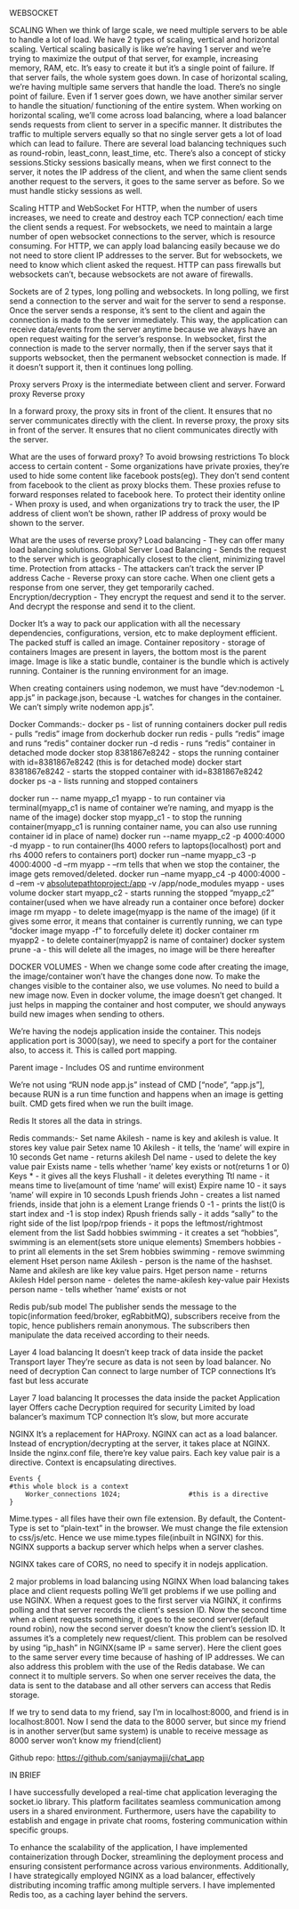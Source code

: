WEBSOCKET


SCALING
When we think of large scale, we need multiple servers to be able to handle a lot of load. We have 2 types of scaling, vertical and horizontal scaling. 
Vertical scaling basically is like we’re having 1 server and we’re trying to maximize the output of that server, for example, increasing memory, RAM, etc. It’s easy to create it but it’s a single point of failure. If that server fails, the whole system goes down. 
In case of horizontal scaling, we’re having multiple same servers that handle the load. There’s no single point of failure. Even if 1 server goes down, we have another similar server to handle the situation/ functioning of the entire system. When working on horizontal scaling, we’ll come across load balancing, where a load balancer sends requests from client to server in a specific manner. It distributes the traffic to multiple servers equally so that no single server gets a lot of load which can lead to failure. 
There are several load balancing techniques such as round-robin, least_conn, least_time, etc. There’s also a concept of sticky sessions.Sticky sessions basically means, when we first connect to the server, it notes the IP address of the client, and when the same client sends another request to the servers, it goes to the same server as before. So we must handle sticky sessions as well. 



Scaling HTTP and WebSocket
For HTTP, when the number of users increases, we need to create and destroy each TCP connection/ each time the client sends a request. For websockets, we need to maintain a large number of open websocket connections to the server, which is resource consuming. For HTTP, we can apply load balancing easily because we do not need to store client IP addresses to the server. But for websockets, we need to know which client asked the request. HTTP can pass firewalls but websockets can’t, because websockets are not aware of firewalls.

Sockets are of 2 types, long polling and websockets. In long polling, we first send a connection to the server and wait for the server to send a response. Once the server sends a response, it’s sent to the client and again the connection is made to the server immediately. This way, the application can receive data/events from the server anytime because we always have an open request waiting for the server’s response. In websocket, first the connection is made to the server normally, then if the server says that it supports websocket, then the permanent websocket connection is made. If it doesn’t support it, then it continues long polling. 




Proxy servers
Proxy is the intermediate between client and server.
Forward proxy
Reverse proxy

In a forward proxy, the proxy sits in front of the client. It ensures that no server communicates directly with the client.
In reverse proxy, the proxy sits in front of the server. It ensures that no client communicates directly with the server. 


What are the uses of forward proxy?
To avoid browsing restrictions
To block access to certain content - Some organizations have private proxies, they’re used to hide some content like facebook posts(eg). They don’t send content from facebook to the client as proxy blocks them. These proxies refuse to forward responses related to facebook here.
To protect their identity online - When proxy is used, and when organizations try to track the user, the IP address of client won’t be shown, rather IP address of proxy would be shown to the server.

What are the uses of reverse proxy?
Load balancing - They can offer many load balancing solutions.
Global Server Load Balancing - Sends the request to the server which is geographically closest to the client, minimizing travel time.
Protection from attacks - The attackers can’t track the server IP address
Cache - Reverse proxy can store cache. When one client gets a response from one server, they get temporarily cached.
Encryption/decryption - They encrypt the request and send it to the server. And decrypt the response and send it to the client.











Docker
It’s a way to pack our application with all the necessary dependencies, configurations, version, etc to make deployment efficient. The packed stuff is called an image.
Container repository - storage of containers
Images are present in layers, the bottom most is the parent image.
Image is like a static bundle, container is the bundle which is actively running. Container is the running environment for an image.

When creating containers using nodemon, we must have “dev:nodemon -L app.js” in package.json, because -L watches for changes in the container. We can’t simply write nodemon app.js”.

Docker Commands:-
docker ps - list of running containers
docker pull redis - pulls “redis” image from dockerhub
docker run redis - pulls “redis” image and runs “redis” container
docker run -d redis - runs “redis” container in detached mode
docker stop 8381867e8242 - stops the running container with id=8381867e8242 (this is for    detached mode)
docker start 8381867e8242 - starts the stopped container with id=8381867e8242
docker ps -a - lists running and stopped containers


docker run -- name myapp_c1 myapp - to run container via terminal(myapp_c1 is name of container we’re naming, and myapp is the name of the image)
docker stop myapp_c1 - to stop the running container(myapp_c1 is running container name, you can also use running container id in place of name)
docker run --name myapp_c2 -p 4000:4000 -d myapp - to run container(lhs 4000 refers to laptops(localhost) port and rhs 4000 refers to containers port)
docker run –name myapp_c3 -p 4000:4000 -d –rm myapp - –rm tells that when we stop the container, the image gets removed/deleted.
docker run –name myapp_c4 -p 4000:4000 -d –rem -v <absolutepathtoproject:/app> -v /app/node_modules myapp - uses volume 
docker start myapp_c2 - starts running the stopped “myapp_c2” container(used when we have already run a container once before)
docker image rm myapp - to delete image(myapp is the name of the image) (if it gives some error, it means that container is currently running, we can type “docker image myapp -f” to forcefully delete it)
docker container rm myapp2 - to delete container(myapp2 is name of container)
docker system prune -a - this will delete all the images, no image will be there hereafter

DOCKER VOLUMES - When we change some code after creating the image, the image/container won’t have the changes done now. To make the changes visible to the container also, we use volumes. No need to build a new image now. Even in docker volume, the image doesn’t get changed. It just helps in mapping the container and host computer, we should anyways build new images when sending to others. 

We’re having the nodejs application inside the container. This nodejs application port is 3000(say), we need to specify a port for the container also, to access it. This is called port mapping.

Parent image - Includes OS and runtime environment

We’re not using “RUN node app.js” instead of CMD [“node”, “app.js”], because RUN is a run time function and happens when an image is getting built. CMD gets fired when we run the built image.




Redis
It stores all the data in strings. 

Redis commands:-
Set name Akilesh - name is key and akilesh is value. It stores key value pair
Setex name 10 Akilesh - it tells, the ‘name’ will expire in 10 seconds
Get name - returns akilesh
Del name - used to delete the key value pair
Exists name - tells whether ‘name’ key exists or not(returns 1 or 0)
Keys * - it gives all the keys
Flushall - it deletes everything
Ttl name - it means time to live(amount of time ‘name’ will exist)
Expire name 10 - it says ‘name’ will expire in 10 seconds
Lpush friends John - creates a list named friends, inside that john is a element
Lrange friends 0 -1 - prints the list(0 is start index and -1 is stop index)
Rpush friends sally - it adds “sally” to the right side of the list
lpop/rpop friends - it pops the leftmost/rightmost element from the list
Sadd hobbies swimming - it creates a set “hobbies”, swimming is an element(sets store unique elements)
Smembers hobbies - to print all elements in the set
Srem hobbies swimming - remove swimming element
Hset person name Akilesh - person is the name of the hashset. Name and akilesh are like key value pairs.
Hget person name - returns Akilesh
Hdel person name - deletes the name-akilesh key-value pair
Hexists person name - tells whether ‘name’ exists or not

Redis pub/sub model
The publisher sends the message to the topic(information feed/broker, egRabbitMQ), subscribers receive from the topic, hence publishers remain anonymous. The subscribers then manipulate the data received according to their needs.


Layer 4 load balancing
It doesn’t keep track of data inside the packet
Transport layer
They’re secure as data is not seen by load balancer. No need of decryption
Can connect to large number of TCP connections
It’s fast but less accurate

Layer 7 load balancing
It processes the data inside the packet
Application layer
Offers cache
Decryption required for security
Limited by load balancer’s maximum TCP connection
It’s slow, but more accurate



NGINX
It’s a replacement for HAProxy. NGINX can act as a load balancer. Instead of encryption/decrypting at the server, it takes place at NGINX. 
Inside the nginx.conf file, there’re key value pairs. Each key value pair is a directive. Context is encapsulating directives.

	Events {                                                                #this whole block is a context
		Worker_connections 1024;                 #this is a directive
	}

Mime.types - all files have their own file extension. By default, the Content-Type is set to “plain-text” in the browser. We must change the file extension to css/js/etc. Hence we use mime.types file(inbuilt in NGINX) for this. NGINX supports a backup server which helps when a server clashes.

NGINX takes care of CORS, no need to specify it in nodejs application. 

2 major problems in load balancing using NGINX
When load balancing takes place and client requests polling
We’ll get problems if we use polling and use NGINX. When a request goes to the first server via NGINX, it confirms polling and that server records the client's session ID. Now the second time when a client requests something, it goes to the second server(default round robin), now the second server doesn’t know the client’s session ID. It assumes it’s a completely new request/client. This problem can be resolved by using “ip_hash” in NGINX(same IP = same server). Here the client goes to the same server every time because of hashing of IP addresses.
We can also address this problem with the use of the Redis database. We can connect it to multiple servers. So when one server receives the data, the data is sent to the database and all other servers can access that Redis storage.

If we try to send data to my friend, say I’m in localhost:8000, and friend is in localhost:8001. Now I send the data to the 8000 server, but since my friend is in another server(but same system) is unable to receive message as 8000 server won’t know my friend(client)





Github repo:   https://github.com/sanjaymajji/chat_app


IN BRIEF

I have successfully developed a real-time chat application leveraging the socket.io library. This platform facilitates seamless communication among users in a shared environment. Furthermore, users have the capability to establish and engage in private chat rooms, fostering communication within specific groups.

To enhance the scalability of the application, I have implemented containerization through Docker, streamlining the deployment process and ensuring consistent performance across various environments. Additionally, I have strategically employed NGINX as a load balancer, effectively distributing incoming traffic among multiple servers. I have implemented Redis too, as a caching layer behind the servers. 
